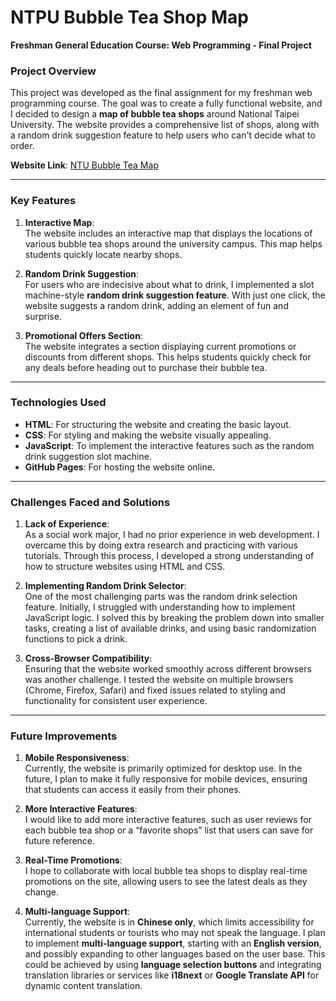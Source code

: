 # NTPU Bubble Tea Shop Map  
**Freshman General Education Course: Web Programming - Final Project**

### Project Overview
This project was developed as the final assignment for my freshman web programming course. The goal was to create a fully functional website, and I decided to design a **map of bubble tea shops** around National Taipei University. The website provides a comprehensive list of shops, along with a random drink suggestion feature to help users who can't decide what to order.

**Website Link**: [NTU Bubble Tea Map](https://rubyyy1118.github.io/)

---

### Key Features

1. **Interactive Map**:  
   The website includes an interactive map that displays the locations of various bubble tea shops around the university campus. This map helps students quickly locate nearby shops.
   
2. **Random Drink Suggestion**:  
   For users who are indecisive about what to drink, I implemented a slot machine-style **random drink suggestion feature**. With just one click, the website suggests a random drink, adding an element of fun and surprise.

3. **Promotional Offers Section**:  
   The website integrates a section displaying current promotions or discounts from different shops. This helps students quickly check for any deals before heading out to purchase their bubble tea.

---

### Technologies Used

- **HTML**: For structuring the website and creating the basic layout.
- **CSS**: For styling and making the website visually appealing.
- **JavaScript**: To implement the interactive features such as the random drink suggestion slot machine.
- **GitHub Pages**: For hosting the website online.

---

### Challenges Faced and Solutions

1. **Lack of Experience**:  
   As a social work major, I had no prior experience in web development. I overcame this by doing extra research and practicing with various tutorials. Through this process, I developed a strong understanding of how to structure websites using HTML and CSS.

2. **Implementing Random Drink Selector**:  
   One of the most challenging parts was the random drink selection feature. Initially, I struggled with understanding how to implement JavaScript logic. I solved this by breaking the problem down into smaller tasks, creating a list of available drinks, and using basic randomization functions to pick a drink.

3. **Cross-Browser Compatibility**:  
   Ensuring that the website worked smoothly across different browsers was another challenge. I tested the website on multiple browsers (Chrome, Firefox, Safari) and fixed issues related to styling and functionality for consistent user experience.

---

### Future Improvements

1. **Mobile Responsiveness**:  
   Currently, the website is primarily optimized for desktop use. In the future, I plan to make it fully responsive for mobile devices, ensuring that students can access it easily from their phones.

2. **More Interactive Features**:  
   I would like to add more interactive features, such as user reviews for each bubble tea shop or a “favorite shops” list that users can save for future reference.

3. **Real-Time Promotions**:  
   I hope to collaborate with local bubble tea shops to display real-time promotions on the site, allowing users to see the latest deals as they change.

4. **Multi-language Support**:  
   Currently, the website is in **Chinese only**, which limits accessibility for international students or tourists who may not speak the language. I plan to implement **multi-language support**, starting with an **English version**, and possibly expanding to other languages based on the user base. This could be achieved by using **language selection buttons** and integrating translation libraries or services like **i18next** or **Google Translate API** for dynamic content translation.

